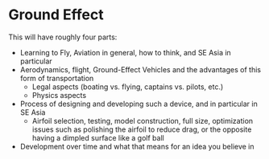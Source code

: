 # Ground Effect

This will have roughly four parts:

- Learning to Fly, Aviation in general, how to think, and SE Asia in particular
- Aerodynamics, flight, Ground-Effect Vehicles and the advantages of this form of transportation
    - Legal aspects (boating vs. flying, captains vs. pilots, etc.)
    - Physics aspects
- Process of designing and developing such a device, and in particular in SE Asia
    - Airfoil selection, testing, model construction, full size, optimization issues such as polishing the airfoil to reduce drag, or the opposite having a dimpled surface like a golf ball
- Development over time and what that means for an idea you believe in

